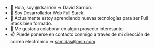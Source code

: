 - 👋 Hola, soy @dsarrion => David Sarrión.
- 👀 Soy Desarrollador Web Full Stack.
- 🌱 Actualmente estoy aprendiendo nuevas tecnologías para ser Full Stack bien formado.
- 💞️ Me gustaria colaborar en algún proyecto interesante.
- 📫 Puede ponerse en contacto conmigo a través de mi dirección de correo electrónico => samidas@msn.com.

<!---
dsarrion/dsarrion is a ✨ special ✨ repository because its `README.md` (this file) appears on your GitHub profile.
You can click the Preview link to take a look at your changes.
--->

